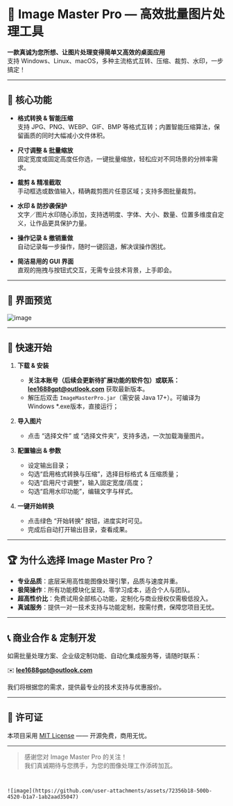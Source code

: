 # 🎨 Image Master Pro — 高效批量图片处理工具

**一款真诚为您所想、让图片处理变得简单又高效的桌面应用**  
支持 Windows、Linux、macOS，多种主流格式互转、压缩、裁剪、水印，一步搞定！

---

## 🌟 核心功能

- **格式转换 & 智能压缩**  
  支持 JPG、PNG、WEBP、GIF、BMP 等格式互转；内置智能压缩算法，保留画质的同时大幅减小文件体积。

- **尺寸调整 & 批量缩放**  
  固定宽度或固定高度任你选，一键批量缩放，轻松应对不同场景的分辨率需求。

- **裁剪 & 精准截取**  
  手动框选或数值输入，精确裁剪图片任意区域；支持多图批量裁剪。

- **水印 & 防抄袭保护**  
  文字／图片水印随心添加，支持透明度、字体、大小、数量、位置多维度自定义，让作品更具保护力量。

- **操作记录 & 撤销重做**  
  自动记录每一步操作，随时一键回退，解决误操作困扰。

- **简洁易用的 GUI 界面**  
  直观的拖拽与按钮式交互，无需专业技术背景，上手即会。

---

## 📸 界面预览

![image](https://github.com/user-attachments/assets/c2b38ae9-94ba-4c4e-891b-99394eea1ce1)

---

## 🚀 快速开始

1. **下载 & 安装**  
   - **关注本账号（后续会更新待扩展功能的软件包）或联系：lee1688gpt@outlook.com** 获取最新版本。  
   - 解压后双击 `ImageMasterPro.jar`（需安装 Java 17+）。可编译为Windows  *.exe版本，直接运行；

2. **导入图片**  
   - 点击 “选择文件” 或 “选择文件夹”，支持多选，一次加载海量图片。

3. **配置输出 & 参数**  
   - 设定输出目录；  
   - 勾选“启用格式转换与压缩”，选择目标格式 & 压缩质量；  
   - 勾选“启用尺寸调整”，输入固定宽度/高度；  
   - 勾选“启用水印功能”，编辑文字与样式。

4. **一键开始转换**  
   - 点击绿色 “开始转换” 按钮，进度实时可见。  
   - 完成后自动打开输出目录，查看成果。

---

## 🏆 为什么选择 Image Master Pro？

- **专业品质**：底层采用高性能图像处理引擎，品质与速度并重。  
- **极简操作**：所有功能模块化呈现，零学习成本，适合个人与团队。  
- **超高性价比**：免费试用全部核心功能，定制化与商业授权仅需极低投入。  
- **真诚服务**：提供一对一技术支持与功能定制，按需付费，保障您项目无忧。

---

## 📞 商业合作 & 定制开发

如需批量处理方案、企业级定制功能、自动化集成服务等，请随时联系：

✉️ **lee1688gpt@outlook.com**

我们将根据您的需求，提供最专业的技术支持与优惠报价。

---

## 📜 许可证

本项目采用 [MIT License](LICENSE) —— 开源免费，商用无忧。

---

> 感谢您对 Image Master Pro 的关注！  
> 我们真诚期待与您携手，为您的图像处理工作添砖加瓦。

```


![image](https://github.com/user-attachments/assets/72356b18-500b-4520-b1a7-1ab2aad35047)
